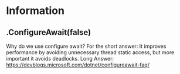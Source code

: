 # Information
## .ConfigureAwait(false)
Why do we use configure await?
For the short answer:
It improves performance by avoiding unnecessary thread static access,
but more important it avoids deadlocks.
Long Answer:
https://devblogs.microsoft.com/dotnet/configureawait-faq/